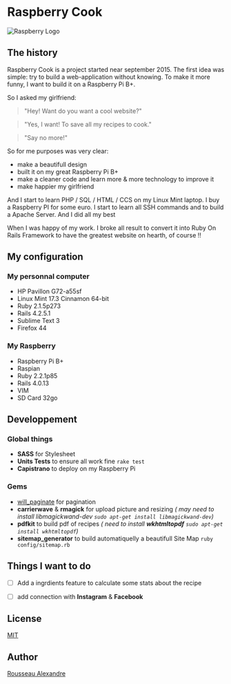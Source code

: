 Raspberry Cook
=========


![Raspberry Logo](https://raw.githubusercontent.com/madeindjs/raspberry_cook/master/public/assets/images/og_image.png)


The history
-----------------


Raspberry Cook is a project started near september 2015. The first idea was simple: try to build a web-application without knowing. To make it more funny, I want to build it on a Raspberry Pi B+.

So I asked my girlfriend:

>"Hey! Want do you want a cool website?"

>"Yes, I want! To save all my recipes to cook."

>"Say no more!"


So for me purposes was very clear:
* make a beautifull design
* built it on my great Raspberry Pi B+
* make a cleaner code and learn more & more technology to improve it
* make happier my girlfriend

And I start to learn PHP / SQL / HTML / CCS on my Linux Mint laptop. I buy a Raspberry PI for some euro. I start to learn all SSH commands and to build a Apache Server. And I did all my best

When I was happy of my work. I broke all result to convert it into Ruby On Rails Framework to have the greatest website on hearth, of course !!

My configuration
------------------------

### My personnal computer

* HP Pavillon G72-a55sf
* Linux Mint 17.3 Cinnamon 64-bit
* Ruby 2.1.5p273
* Rails 4.2.5.1
* Sublime Text 3
* Firefox 44


### My Raspberry
* Raspberry Pi B+
* Raspian
* Ruby 2.2.1p85
* Rails 4.0.13
* VIM
* SD Card 32go


Developpement
-----------------------

### Global things

* **SASS** for Stylesheet
* **Units Tests** to ensure all work fine `rake test`
* **Capistrano** to deploy on my Raspberry Pi

### Gems

* [will_paginate](https://github.com/mislav/will_paginate) for pagination
* **carrierwave** & **rmagick** for upload picture and resizing *( may need to install libmagickwand-dev `sudo apt-get install libmagickwand-dev`)*
* **pdfkit** to build pdf of recipes *( need to install **wkhtmltopdf** `sudo apt-get install wkhtmltopdf`)*
* **sitemap_generator** to build automatiquelly a beautifull Site Map `ruby config/sitemap.rb`

Things I want to do
----------------------------

* [ ] Add a ingrdients feature to calculate some stats about the recipe
* [ ] add connection with **Instagram** & **Facebook**


License
-----------

[MIT](https://opensource.org/licenses/MIT)


Author
----------

[Rousseau Alexandre](https://github.com/madeindjs)


